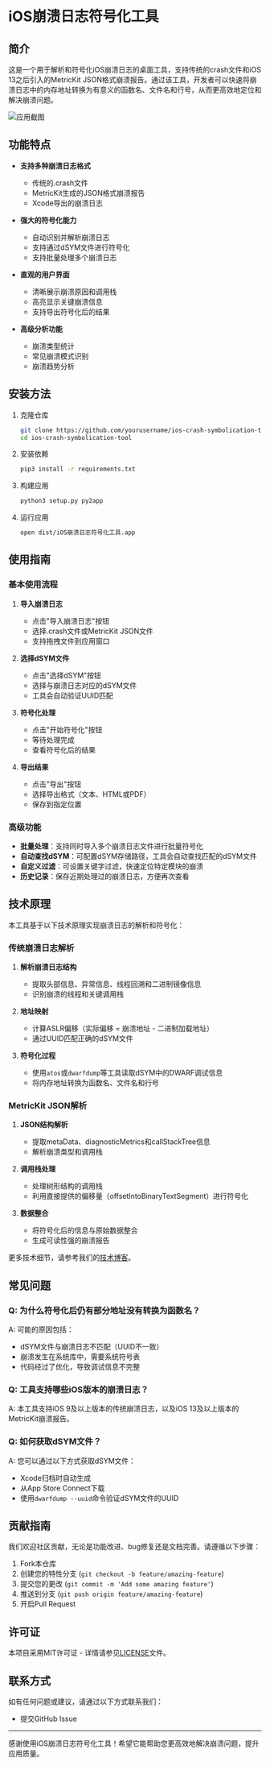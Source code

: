 # iOS崩溃日志符号化工具

## 简介

这是一个用于解析和符号化iOS崩溃日志的桌面工具，支持传统的crash文件和iOS 13之后引入的MetricKit JSON格式崩溃报告。通过该工具，开发者可以快速将崩溃日志中的内存地址转换为有意义的函数名、文件名和行号，从而更高效地定位和解决崩溃问题。

![应用截图](screenshot.png)

## 功能特点

- **支持多种崩溃日志格式**
  - 传统的.crash文件
  - MetricKit生成的JSON格式崩溃报告
  - Xcode导出的崩溃日志

- **强大的符号化能力**
  - 自动识别并解析崩溃日志
  - 支持通过dSYM文件进行符号化
  - 支持批量处理多个崩溃日志

- **直观的用户界面**
  - 清晰展示崩溃原因和调用栈
  - 高亮显示关键崩溃信息
  - 支持导出符号化后的结果

- **高级分析功能**
  - 崩溃类型统计
  - 常见崩溃模式识别
  - 崩溃趋势分析

## 安装方法

1. 克隆仓库
   ```bash
   git clone https://github.com/yourusername/ios-crash-symbolication-tool.git
   cd ios-crash-symbolication-tool
   ```

2. 安装依赖
   ```bash
   pip3 install -r requirements.txt
   ```

3. 构建应用
   ```bash
   python3 setup.py py2app
   ```

4. 运行应用
   ```bash
   open dist/iOS崩溃日志符号化工具.app
   ```

## 使用指南

### 基本使用流程

1. **导入崩溃日志**
   - 点击"导入崩溃日志"按钮
   - 选择.crash文件或MetricKit JSON文件
   - 支持拖拽文件到应用窗口

2. **选择dSYM文件**
   - 点击"选择dSYM"按钮
   - 选择与崩溃日志对应的dSYM文件
   - 工具会自动验证UUID匹配

3. **符号化处理**
   - 点击"开始符号化"按钮
   - 等待处理完成
   - 查看符号化后的结果

4. **导出结果**
   - 点击"导出"按钮
   - 选择导出格式（文本、HTML或PDF）
   - 保存到指定位置

### 高级功能

- **批量处理**：支持同时导入多个崩溃日志文件进行批量符号化
- **自动查找dSYM**：可配置dSYM存储路径，工具会自动查找匹配的dSYM文件
- **自定义过滤**：可设置关键字过滤，快速定位特定模块的崩溃
- **历史记录**：保存近期处理过的崩溃日志，方便再次查看

## 技术原理

本工具基于以下技术原理实现崩溃日志的解析和符号化：

### 传统崩溃日志解析

1. **解析崩溃日志结构**
   - 提取头部信息、异常信息、线程回溯和二进制镜像信息
   - 识别崩溃的线程和关键调用栈

2. **地址映射**
   - 计算ASLR偏移（实际偏移 = 崩溃地址 - 二进制加载地址）
   - 通过UUID匹配正确的dSYM文件

3. **符号化过程**
   - 使用`atos`或`dwarfdump`等工具读取dSYM中的DWARF调试信息
   - 将内存地址转换为函数名、文件名和行号

### MetricKit JSON解析

1. **JSON结构解析**
   - 提取metaData、diagnosticMetrics和callStackTree信息
   - 解析崩溃类型和调用栈

2. **调用栈处理**
   - 处理树形结构的调用栈
   - 利用直接提供的偏移量（offsetIntoBinaryTextSegment）进行符号化

3. **数据整合**
   - 将符号化后的信息与原始数据整合
   - 生成可读性强的崩溃报告

更多技术细节，请参考我们的[技术博客](blog.md)。

## 常见问题

### Q: 为什么符号化后仍有部分地址没有转换为函数名？

A: 可能的原因包括：
- dSYM文件与崩溃日志不匹配（UUID不一致）
- 崩溃发生在系统库中，需要系统符号表
- 代码经过了优化，导致调试信息不完整

### Q: 工具支持哪些iOS版本的崩溃日志？

A: 本工具支持iOS 9及以上版本的传统崩溃日志，以及iOS 13及以上版本的MetricKit崩溃报告。

### Q: 如何获取dSYM文件？

A: 您可以通过以下方式获取dSYM文件：
- Xcode归档时自动生成
- 从App Store Connect下载
- 使用`dwarfdump --uuid`命令验证dSYM文件的UUID

## 贡献指南

我们欢迎社区贡献，无论是功能改进、bug修复还是文档完善。请遵循以下步骤：

1. Fork本仓库
2. 创建您的特性分支 (`git checkout -b feature/amazing-feature`)
3. 提交您的更改 (`git commit -m 'Add some amazing feature'`)
4. 推送到分支 (`git push origin feature/amazing-feature`)
5. 开启Pull Request

## 许可证

本项目采用MIT许可证 - 详情请参见[LICENSE](LICENSE)文件。

## 联系方式

如有任何问题或建议，请通过以下方式联系我们：

- 提交GitHub Issue

---

感谢使用iOS崩溃日志符号化工具！希望它能帮助您更高效地解决崩溃问题，提升应用质量。 